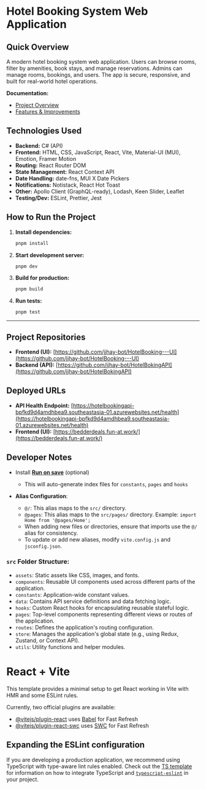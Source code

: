 # Hotel Booking System Web Application

## Quick Overview
A modern hotel booking system web application. Users can browse rooms, filter by amenities, book stays, and manage reservations. Admins can manage rooms, bookings, and users. The app is secure, responsive, and built for real-world hotel operations.

**Documentation:**
- [Project Overview](./project-overview.md)
- [Features & Improvements](./FEATURES_AND_IMPROVEMENTS.md)

## Technologies Used
- **Backend:** C# (API)
- **Frontend:** HTML, CSS, JavaScript, React, Vite, Material-UI (MUI), Emotion, Framer Motion
- **Routing:** React Router DOM
- **State Management:** React Context API
- **Date Handling:** date-fns, MUI X Date Pickers
- **Notifications:** Notistack, React Hot Toast
- **Other:** Apollo Client (GraphQL-ready), Lodash, Keen Slider, Leaflet
- **Testing/Dev:** ESLint, Prettier, Jest

## How to Run the Project
1. **Install dependencies:**
   ```sh
   pnpm install
   ```
2. **Start development server:**
   ```sh
   pnpm dev
   ```
3. **Build for production:**
   ```sh
   pnpm build
   ```
4. **Run tests:**
   ```sh
   pnpm test
   ```

---

## Project Repositories

- **Frontend (UI):** [https://github.com/jjhay-bot/HotelBooking---UI](https://github.com/jjhay-bot/HotelBooking---UI)
- **Backend (API):** [https://github.com/jjhay-bot/HotelBokingAPI](https://github.com/jjhay-bot/HotelBokingAPI)

## Deployed URLs

- **API Health Endpoint:** [https://hotelbookingapi-bpfkd9d4amdhbea9.southeastasia-01.azurewebsites.net/health](https://hotelbookingapi-bpfkd9d4amdhbea9.southeastasia-01.azurewebsites.net/health)
- **Frontend (UI):** [https://bedderdeals.fun-at.work/](https://bedderdeals.fun-at.work/)

## Developer Notes

- Install **[Run on save]([https://marketplace.visualstudio.com/items?itemName=emeraldwalk.RunOnSave]())** (optional)

  - This will auto-generate index files for `constants`, `pages` and `hooks`
- **Alias Configuration**:

  - `@/`: This alias maps to the `src/` directory.
  - `@pages`: This alias maps to the `src/pages/` directory. Example: `import Home from '@pages/Home';`
  - When adding new files or directories, ensure that imports use the `@/` alias for consistency.
  - To update or add new aliases, modify `vite.config.js` and `jsconfig.json`.

### `src` Folder Structure:

- `assets`: Static assets like CSS, images, and fonts.
- `components`: Reusable UI components used across different parts of the application.
- `constants`: Application-wide constant values.
- `data`: Contains API service definitions and data fetching logic.
- `hooks`: Custom React hooks for encapsulating reusable stateful logic.
- `pages`: Top-level components representing different views or routes of the application.
- `routes`: Defines the application's routing configuration.
- `store`: Manages the application's global state (e.g., using Redux, Zustand, or Context API).
- `utils`: Utility functions and helper modules.

<!-- ====== INITIAL PROJECT SETUP ====== -->

# React + Vite

This template provides a minimal setup to get React working in Vite with HMR and some ESLint rules.

Currently, two official plugins are available:

- [@vitejs/plugin-react](https://github.com/vitejs/vite-plugin-react/blob/main/packages/plugin-react) uses [Babel](https://babeljs.io/) for Fast Refresh
- [@vitejs/plugin-react-swc](https://github.com/vitejs/vite-plugin-react/blob/main/packages/plugin-react-swc) uses [SWC](https://swc.rs/) for Fast Refresh

## Expanding the ESLint configuration

If you are developing a production application, we recommend using TypeScript with type-aware lint rules enabled. Check out the [TS template](https://github.com/vitejs/vite/tree/main/packages/create-vite/template-react-ts) for information on how to integrate TypeScript and [`typescript-eslint`](https://typescript-eslint.io) in your project.
